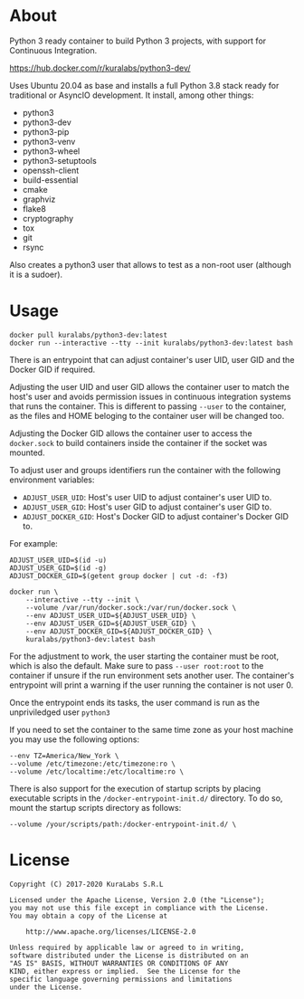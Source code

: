 About
=====

Python 3 ready container to build Python 3 projects, with support for
Continuous Integration.

https://hub.docker.com/r/kuralabs/python3-dev/

Uses Ubuntu 20.04 as base and installs a full Python 3.8 stack ready for
traditional or AsyncIO development. It install, among other things:

- python3
- python3-dev
- python3-pip
- python3-venv
- python3-wheel
- python3-setuptools
- openssh-client
- build-essential
- cmake
- graphviz
- flake8
- cryptography
- tox
- git
- rsync

Also creates a python3 user that allows to test as a non-root user
(although it is a sudoer).

Usage
=====

    docker pull kuralabs/python3-dev:latest
    docker run --interactive --tty --init kuralabs/python3-dev:latest bash

There is an entrypoint that can adjust container's user UID, user GID and the
Docker GID if required.

Adjusting the user UID and user GID allows the container user to match the
host's user and avoids permission issues in continuous integration systems that
runs the container. This is different to passing `--user` to the container,
as the files and HOME beloging to the container user will be changed too.

Adjusting the Docker GID allows the container user to access the `docker.sock`
to build containers inside the container if the socket was mounted.

To adjust user and groups identifiers run the container with the following
environment variables:

- `ADJUST_USER_UID`: Host's user UID to adjust container's user UID to.
- `ADJUST_USER_GID`: Host's user GID to adjust container's user GID to.
- `ADJUST_DOCKER_GID`: Host's Docker GID to adjust container's Docker GID to.

For example:

    ADJUST_USER_UID=$(id -u)
    ADJUST_USER_GID=$(id -g)
    ADJUST_DOCKER_GID=$(getent group docker | cut -d: -f3)

    docker run \
        --interactive --tty --init \
        --volume /var/run/docker.sock:/var/run/docker.sock \
        --env ADJUST_USER_UID=${ADJUST_USER_UID} \
        --env ADJUST_USER_GID=${ADJUST_USER_GID} \
        --env ADJUST_DOCKER_GID=${ADJUST_DOCKER_GID} \
        kuralabs/python3-dev:latest bash

For the adjustment to work, the user starting the container must be root, which
is also the default. Make sure to pass `--user root:root` to the container if
unsure if the run environment sets another user. The container's entrypoint
will print a warning if the user running the container is not user 0.

Once the entrypoint ends its tasks, the user command is run as the
unpriviledged user `python3`

If you need to set the container to the same time zone as your host machine you
may use the following options:

    --env TZ=America/New_York \
    --volume /etc/timezone:/etc/timezone:ro \
    --volume /etc/localtime:/etc/localtime:ro \

There is also support for the execution of startup scripts by placing
executable scripts in the `/docker-entrypoint-init.d/` directory. To do so,
mount the startup scripts directory as follows:

    --volume /your/scripts/path:/docker-entrypoint-init.d/ \


License
=======

    Copyright (C) 2017-2020 KuraLabs S.R.L

    Licensed under the Apache License, Version 2.0 (the "License");
    you may not use this file except in compliance with the License.
    You may obtain a copy of the License at

        http://www.apache.org/licenses/LICENSE-2.0

    Unless required by applicable law or agreed to in writing,
    software distributed under the License is distributed on an
    "AS IS" BASIS, WITHOUT WARRANTIES OR CONDITIONS OF ANY
    KIND, either express or implied.  See the License for the
    specific language governing permissions and limitations
    under the License.
